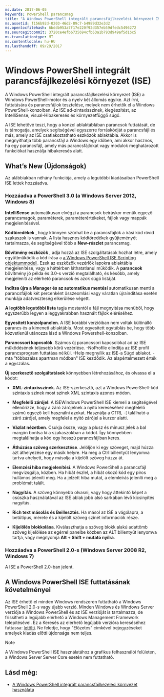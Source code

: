 ```yaml
---
ms.date: 2017-06-05
keywords: PowerShell parancsmag
title: "A Windows PowerShell integrált parancsfájlkezelési környezet ISE"
ms.assetid: f156b92d-0203-46d2-89c7-b4989d32e3d2
ms.openlocfilehash: 6bddb953a7f17e220f92d357eb59dfedc5496272
ms.sourcegitcommit: 3720ce4efb6735694cfb53a1b793d949af5d1bc5
ms.translationtype: MT
ms.contentlocale: hu-HU
ms.lasthandoff: 09/29/2017
---
```

# <a name="windows-powershell-integrated-scripting-environment-ise"></a>Windows PowerShell integrált parancsfájlkezelési környezet (ISE)
A Windows PowerShell integrált parancsfájlkezelési környezet (ISE) a Windows PowerShell-motor és a nyelv két állomás egyike. Azt írni, futtatására és parancsfájlok tesztelése, melyek nem érhetők el a Windows PowerShell-konzolban. Az ISE ad-zintaxisszínek, kiegészítést, az IntelliSense, visual-Hibakeresés és környezetfüggő súgó.

A ISE lehetővé teszi, hogy a konzol ablaktáblában parancsok futtatását, de is támogatja, amelyek segítségével egyszerre forráskódját a parancsfájl és más, amely az ISE csatlakoztatható eszközök ablaktábla. Akkor is megnyithatja több parancsfájl a Windows egy időben, ami akkor hasznos, ha egy parancsfájl, amely más parancsfájlokat vagy modulok meghatározott funkciókat használja hibakeresés alatt.

## <a name="whats-new"></a>What’s New (Újdonságok)
Az alábbiakban néhány funkciója, amely a legutóbbi kiadásaiban PowerShell ISE lettek hozzáadva.

### <a name="added-in-powershell-30-windows-server-2012-windows-8"></a>Hozzáadva a PowerShell 3.0 (a Windows Server 2012, Windows 8)
**IntelliSense** automatikusan elvégzi a parancsok beíráskor menük egyező parancsmagok, paraméterek, paraméterértékeket, fájlok vagy mappák megjelenítésével.

**Kódtöredékek** , hogy könnyen szúrhat be a parancsfájlok a írási kód rövid szakaszok is vannak. A lista hasznos kódtöredékek gyűjteményét tartalmazza, és segítségével több a **New-részlet** parancsmag.

**Bővítmény eszközök** , adja hozzá az ISE szolgáltatások hozhat létre, amely együttműködik a kód írása a [a Windows PowerShell ISE Scripting objektummodell](../../core-powershell/ise/The-Windows-PowerShell-ISE-Scripting-Object-Model.md). Ezek az eszközök vezérlők lapokra ablaktábla megjelenítése, vagy a háttérben láthatatlanul működik. A **parancsok** bővítmény jó példa és 3.0-s verzió megtalálható, és később, amely megjeleníti az elérhető parancsok és azok súgó listáját.

**Indítsa újra a Manager és az automatikus mentési** automatikusan menti a parancsfájlok két percenként összeomlási vagy váratlan újraindítása esetén munkája adatveszteség elkerülése végett.

**A legtöbb legutóbbi lista** tagja mostantól a fájl megnyitása menüből, hogy egyszerűbb legyen a leggyakrabban használt fájlok eléréséhez.

**Egyesített konzolpanelen**. A ISE korábbi verzióiban nem voltak különálló parancs és a kimeneti ablaktábla. Most egyesített egytáblás be, hogy több közvetlenül utánozza lásd a Windows Powershell-konzolban.

**Parancssori kapcsolók**. Számos új parancssori kapcsolókat ad az ISE működésének teljesebb körű vezérlése. -NoProfile elindítja az ISE profil parancsprogram futtatása nélkül. -Help megnyílik az ISE-a Súgó ablakot. -mta "többszálas apartman módban" ISE kezdődik. Az alapértelmezett érték a egyszálas.

**Új szerkesztő szolgáltatások** könnyebben létrehozásához, és olvassa el a kódot:

- **XML-zintaxisszínek**. Az ISE-szerkesztő, azt a Windows PowerShell-kód szintaxis színek most színek XML szintaxis azonos módon.

- **Megfelelő zárójel**. A ISEWindows PowerShell ISE kiemeli a segítségével ellenőrizze, hogy a záró zárójelnek a nyitó kereséséhez megfelelő számú egyező kell használni azokat. Használja a CTRL -\[ található a záró zárójel, amely megfelel a nyitó zárójel a kurzor alatti.

- **Vázlat nézetben**. Csukja össze, vagy a plusz és mínusz jelek a bal margón bontsa ki a szakaszokban a kódot. Így könnyebben megtalálhatja a kód egy hosszú parancsfájlban keres.

- **Áthúzása szöveg szerkesztése**. Jelöljön ki egy szöveget, majd húzza azt áthelyezése egy másik helyre. Ha meg a Ctrl billentyűt lenyomva tartva ahelyett, hogy másolja a kijelölt szöveg húzza át.

- **Elemzési hiba megjelenítési**. A Windows PowerShell a parancsfájl megvizsgálja, közben. Ha hibát észlel, a hibát okozó kód egy piros hullámos jeleníti meg. Ha a jelzett hiba mutat, a elemleírás jeleníti meg a problémát talált.

- **Nagyítás**. A szöveg könnyebb olvasni, vagy hogy áttekintő képet a csúszka használatával az ISE ablak jobb alsó sarkában lévő kicsinyítés nagyítás.

- **Rich text másolás és Beillesztés**. Ha másol az ISE a vágólapra, a betűtípus, mérete és a kijelölt szöveg színét információk része.

- **Kijelölés blokkolása**. Kiválaszthatja a szöveg blokk alakú adattömb szöveg kijelölése az egérrel panelbe közben az ALT billentyűt lenyomva tartja, vagy megnyomja **Alt + Shift + mutató nyílra**.

### <a name="added-in-powershell-20-windows-server-2008-r2-windows-7"></a>Hozzáadva a PowerShell 2.0-s (Windows Server 2008 R2, Windows 7)
A ISE a PowerShell 2.0-ban jelent.

## <a name="requirements-for-running-the-windows-powershell-ise"></a>A Windows PowerShell ISE futtatásának követelményei
Az ISE érhető el minden Windows rendszeren futtatható a Windows PowerShell 2.0-s vagy újabb verzió.
Minden Windows és Windows Server verziója a Windows PowerShell és az ISE verzióját is tartalmazza, de frissítheti a legújabb elérhető a Windows Management Framework telepítésével.
Ez a Keresés az elérhető legújabb verzióra kereséséhez futtassa: [letölti](http://www.microsoft.com/en-us/search/DownloadResults.aspx?q=%22windows%20management%20framework%22%20PowerShell&sortby=Relevancy~Descending).
Ne feledje, hogy "Előzetes" címkével bejegyzéseket amelyek kiadás előtti újdonsága nem teljes.

> [!NOTE]
> A Windows PowerShell ISE használatához a grafikus felhasználói felületen, a Windows Server Server Core esetén nem futtatható.

## <a name="see-also"></a>Lásd még:
- [A Windows PowerShell integrált parancsfájlkezelési környezet használata](Using-the-Windows-PowerShell-ISE.md)

